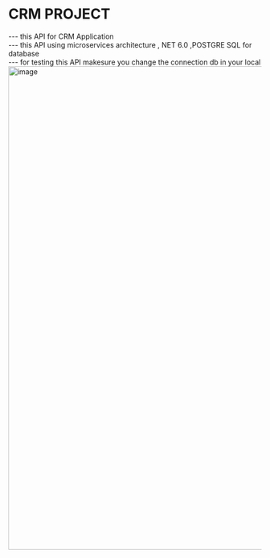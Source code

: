 # CRM PROJECT
--- this API for CRM Application <br/>
--- this API using microservices architecture , NET 6.0 ,POSTGRE SQL for database<br/>
--- for testing this API makesure you change the connection db in your local<br/>
<img width="959" alt="image" src="https://github.com/salisKingdoms/CRM_Proj/assets/149958647/93dd0ec7-7923-48ec-a061-9a3fd3e4e45c">
